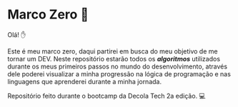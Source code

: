 # Marco Zero :city_sunrise:



Olá!  :hand:

Este é meu marco zero, daqui partirei em busca do meu objetivo de me tornar um DEV. 
Neste repositório estarão todos os ***algoritmos*** utilizados durante os meus primeiros passos no mundo do desenvolvimento, através dele poderei visualizar a minha progressão na lógica de programação e nas linguagens que aprenderei durante a minha jornada.



Repositório feito durante o bootcamp da Decola Tech 2a edição.  :computer:

